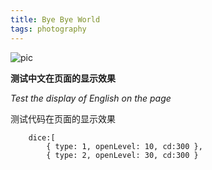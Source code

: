 ```yaml
---
title: Bye Bye World
tags: photography
---
```


![pic](https://wx1.sinaimg.cn/mw2000/a01bc3fbgy1gnvbldq7c6j21bb1r3tu5.jpg)


**测试中文在页面的显示效果**

*Test the display of English on the page*

测试代码在页面的显示效果
```
	dice:[
		{ type: 1, openLevel: 10, cd:300 },
		{ type: 2, openLevel: 30, cd:300 }
```
